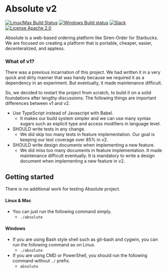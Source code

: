 Absolute v2
===========
[![Linux/Max Build Status](https://travis-ci.org/lunchclass/absolute.svg?branch=master)](https://travis-ci.org/lunchclass/absolute/branches)
[![Windows Build status](https://ci.appveyor.com/api/projects/status/099u4iekeny4lpsa/branch/master?svg=true)](https://ci.appveyor.com/project/romandev/absolute/branch/master)
[![Slack](https://img.shields.io/badge/slack-online-green.svg)](https://lunchclass.slack.com)
[![License Apache 2.0](https://img.shields.io/badge/License-Apache%202.0-yellowgreen.svg)](https://opensource.org/licenses/Apache-2.0)

Absolute is a web-based ordering platform like Siren-Order for Starbucks.
We are focused on creating a platform that is portable, cheaper, easier,
decenteralized, and appless.

### What of v1?
There was a previous incarnation of this project. We had written it in a very quick and dirty manner that was handy because we required it as a dependency in an experiment. But eventually, it made maintenance difficult.

So, we decided to restart the project from scratch, to build it on a solid foundations after lengthy discussions.
The following things are important differences between v1 and v2.
- Use TypeScript instead of Javascript with Babel.
  - It makes our build system simpler and we can use many syntax sugars such as explicit type and access modifiers in language level.
- SHOULD write tests in any change.
  - We did skip too many tests in feature implementation. Our goal is keeping our test coverage over 85% in v2.
- SHOULD write design documents when implementing a new feature.
  - We did miss too many documents in feature implementation. It made maintenance difficult eventually. It is mandatory to write a design document when implementing a new feature in v2.

## Getting started
There is no additional work for testing Absolute project.

#### Linux & Mac
- You can just run the following command simply.
  - ```./absolute```

#### Windows
- If you are using Bash style shell such as git-bash and cygwin, you can run the following command as on Linux.
  - ```./absolute```
- If you are using CMD or PowerShell, you should run the following command without ```./``` prefix.
  - ```absolute```
